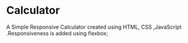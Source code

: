 # Calculator
A Simple Responsive Calculator created using HTML, CSS ,JavaScript .Responsiveness is added using flexbox;
